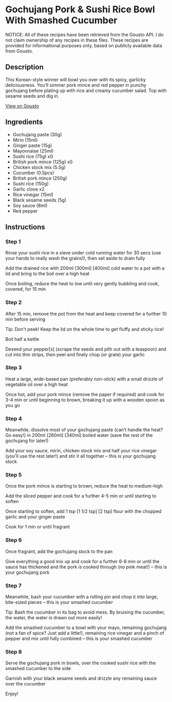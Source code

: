 # Gochujang Pork & Sushi Rice Bowl With Smashed Cucumber

NOTICE: All of these recipes have been retrieved from the Gousto API. I do not claim ownership of any recipes in these files. These recipes are provided for informational purposes only, based on publicly available data from Gousto.

## Description

This Korean-style winner will bowl you over with its spicy, garlicky deliciousness. You’ll simmer pork mince and red pepper in punchy gochujang before plating up with rice and creamy cucumber salad. Top with sesame seeds and dig in.

[View on Gousto](https://www.gousto.co.uk/recipes/cookbook/gochujang-pork-sushi-rice-bowl-with-smashed-cucumber)

## Ingredients

- Gochujang paste (30g)
- Mirin (15ml)
- Ginger paste (15g)
- Mayonnaise (25ml)
- Sushi rice (75g) x0
- British pork mince (125g) x0
- Chicken stock mix (5.5g)
- Cucumber (0.5pcs)
- British pork mince (250g)
- Sushi rice (150g)
- Garlic clove x2
- Rice vinegar (15ml)
- Black sesame seeds (5g)
- Soy sauce (8ml)
- Red pepper

## Instructions


### Step 1

Rinse your sushi rice in a sieve under cold running water for 30 secs (use your hands to really wash the grains!), then set aside to drain fully

Add the drained rice with 200ml<span class="text-purple"> [300ml]</span> <span class="text-danger">[400ml] </span>cold water to a pot with a lid and bring to the boil over a high heat

Once boiling, reduce the heat to low until very gently bubbling and cook, covered, for 15 min


### Step 2

After 15 min, remove the pot from the heat and keep covered for a further 10 min before serving

Tip: Don't peek! Keep the lid on the whole time to get fluffy and sticky rice!

Boil half a kettle

Deseed your pepper[s] (scrape the seeds and pith out with a teaspoon) and cut into thin strips, then peel and finely chop (or grate) your garlic


### Step 3

Heat a large, wide-based pan (preferably non-stick) with a small drizzle of vegetable oil over a high heat

Once hot, add your pork mince (remove the paper if required) and cook for 3-4 min or until beginning to brown, breaking it up with a wooden spoon as you go


### Step 4

Meanwhile, dissolve most of your gochujang paste (can’t handle the heat? Go easy!) in 200ml <span class="text-purple">[260ml]</span><span class="text-danger"> [340ml] </span>boiled water (save the rest of the gochujang for later!)

Add your soy sauce, mirin, chicken stock mix and half your rice vinegar (you'll use the rest later!) and stir it all together – this is your gochujang stock


### Step 5

Once the pork mince is starting to brown, reduce the heat to medium-high

Add the sliced pepper and cook for a further 4-5 min or until starting to soften

Once starting to soften, add 1 tsp <span class="text-purple">[1 1/2 tsp] </span><span class="text-danger">[2 tsp]</span> flour with the chopped garlic and your ginger paste

Cook for 1 min or until fragrant


### Step 6

Once fragrant, add the gochujang stock to the pan

Give everything a good mix up and cook for a further 6-8 min or until the sauce has thickened and the pork is cooked through (no pink meat!) – this is your gochujang pork


### Step 7

Meanwhile, bash your cucumber with a rolling pin and chop it into large, bite-sized pieces – this is your smashed cucumber

Tip: Bash the cucumber in its bag to avoid mess. By bruising the cucumber, the water, the water is drawn out more easily!

Add the smashed cucumber to a bowl with your mayo, remaining gochujang (not a fan of spice? Just add a little!), remaining rice vinegar and a pinch of pepper and mix until fully combined – this is your smashed cucumber

### Step 8

Serve the gochujang pork in bowls, over the cooked sushi rice with the smashed cucumber to the side

Garnish with your black sesame seeds and drizzle any remaining sauce over the cucumber

Enjoy!

